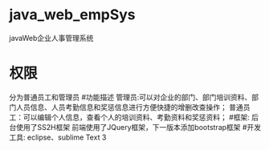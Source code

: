 # java_web_empSys
javaWeb企业人事管理系统
# 权限
分为普通员工和管理员
#功能描述
管理员:可以对企业的部门、部门培训资料、部门人员信息、人员考勤信息和奖惩信息进行方便快捷的增删改查操作；
普通员工：可以编辑个人信息，查看个人的培训资料、考勤资料和奖惩资料；
#框架:
后台使用了SS2H框架
前端使用了JQuery框架，下一版本添加bootstrap框架
#开发工具:
eclipse、sublime Text 3
